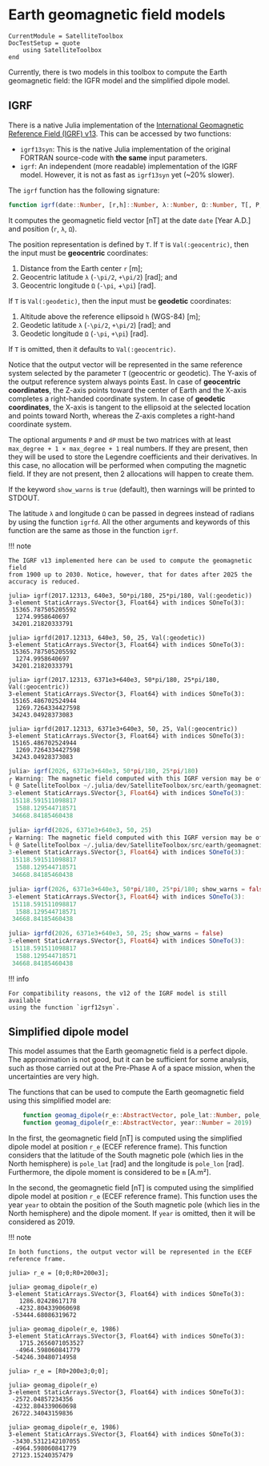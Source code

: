 Earth geomagnetic field models
==============================

```@meta
CurrentModule = SatelliteToolbox
DocTestSetup = quote
    using SatelliteToolbox
end
```

Currently, there is two models in this toolbox to compute the Earth geomagnetic
field: the IGFR model and the simplified dipole model.

## IGRF

There is a native Julia implementation of the [International Geomagnetic
Reference Field (IGRF) v13](https://www.ngdc.noaa.gov/IAGA/vmod/igrf.html). This
can be accessed by two functions:

* `igrf13syn`: This is the native Julia implementation of the original FORTRAN
  source-code with **the same** input parameters.
* `igrf`: An independent (more readable) implementation of the IGRF model.
  However, it is not as fast as `igrf13syn` yet (~20% slower).

The `igrf` function has the following signature:

```julia
function igrf(date::Number, [r,h]::Number, λ::Number, Ω::Number, T[, P, dP]; max_degree = 13, show_warns = true)
```

It computes the geomagnetic field vector [nT] at the date `date` [Year A.D.] and
position (`r`, `λ`, `Ω`).

The position representation is defined by `T`. If `T` is `Val(:geocentric)`,
then the input must be **geocentric** coordinates:

1. Distance from the Earth center `r` \[m];
1. Geocentric latitude `λ` (``-\pi/2``, ``+\pi/2``) \[rad]; and
2. Geocentric longitude `Ω` (``-\pi``, +``\pi``) \[rad].

If `T` is `Val(:geodetic)`, then the input must be **geodetic** coordinates:

1. Altitude above the reference ellipsoid `h` (WGS-84) \[m];
2. Geodetic latitude `λ` (``-\pi/2``, ``+\pi/2``) \[rad]; and
3. Geodetic longitude `Ω` (``-\pi``, ``+\pi``) \[rad].

If `T` is omitted, then it defaults to `Val(:geocentric)`.

Notice that the output vector will be represented in the same reference system
selected by the parameter `T` (geocentric or geodetic). The Y-axis of the output
reference system always points East. In case of **geocentric coordinates**, the
Z-axis points toward the center of Earth and the X-axis completes a right-handed
coordinate system. In case of **geodetic coordinates**, the X-axis is tangent to
the ellipsoid at the selected location and points toward North, whereas the
Z-axis completes a right-hand coordinate system.

The optional arguments `P` and `dP` must be two matrices with at least
`max_degree + 1 × max_degree + 1` real numbers. If they are present, then they
will be used to store the Legendre coefficients and their derivatives. In this
case, no allocation will be performed when computing the magnetic field. If they
are not present, then 2 allocations will happen to create them.

If the keyword `show_warns` is `true` (default), then warnings will be printed
to STDOUT.

The latitude `λ` and longitude `Ω` can be passed in degrees instead of radians
by using the function `igrfd`. All the other arguments and keywords of this
function are the same as those in the function `igrf`.

!!! note

    The IGRF v13 implemented here can be used to compute the geomagnetic field
    from 1900 up to 2030. Notice, however, that for dates after 2025 the
    accuracy is reduced.

```jldoctest
julia> igrf(2017.12313, 640e3, 50*pi/180, 25*pi/180, Val(:geodetic))
3-element StaticArrays.SVector{3, Float64} with indices SOneTo(3):
 15365.787505205592
  1274.9958640697
 34201.21820333791

julia> igrfd(2017.12313, 640e3, 50, 25, Val(:geodetic))
3-element StaticArrays.SVector{3, Float64} with indices SOneTo(3):
 15365.787505205592
  1274.9958640697
 34201.21820333791

julia> igrf(2017.12313, 6371e3+640e3, 50*pi/180, 25*pi/180, Val(:geocentric))
3-element StaticArrays.SVector{3, Float64} with indices SOneTo(3):
 15165.486702524944
  1269.7264334427598
 34243.04928373083

julia> igrfd(2017.12313, 6371e3+640e3, 50, 25, Val(:geocentric))
3-element StaticArrays.SVector{3, Float64} with indices SOneTo(3):
 15165.486702524944
  1269.7264334427598
 34243.04928373083
```

```julia
julia> igrf(2026, 6371e3+640e3, 50*pi/180, 25*pi/180)
┌ Warning: The magnetic field computed with this IGRF version may be of reduced accuracy for years greater than 2025.
└ @ SatelliteToolbox ~/.julia/dev/SatelliteToolbox/src/earth/geomagnetic_field_models/igrf/igrf.jl:103
3-element StaticArrays.SVector{3, Float64} with indices SOneTo(3):
 15118.591511098817
  1588.129544718571
 34668.84185460438

julia> igrfd(2026, 6371e3+640e3, 50, 25)
┌ Warning: The magnetic field computed with this IGRF version may be of reduced accuracy for years greater than 2025.
└ @ SatelliteToolbox ~/.julia/dev/SatelliteToolbox/src/earth/geomagnetic_field_models/igrf/igrf.jl:103
3-element StaticArrays.SVector{3, Float64} with indices SOneTo(3):
 15118.591511098817
  1588.129544718571
 34668.84185460438

julia> igrf(2026, 6371e3+640e3, 50*pi/180, 25*pi/180; show_warns = false)
3-element StaticArrays.SVector{3, Float64} with indices SOneTo(3):
 15118.591511098817
  1588.129544718571
 34668.84185460438

julia> igrfd(2026, 6371e3+640e3, 50, 25; show_warns = false)
3-element StaticArrays.SVector{3, Float64} with indices SOneTo(3):
 15118.591511098817
  1588.129544718571
 34668.84185460438
```

!!! info

    For compatibility reasons, the v12 of the IGRF model is still available
    using the function `igrf12syn`.

## Simplified dipole model

This model assumes that the Earth geomagnetic field is a perfect dipole. The
approximation is not good, but it can be sufficient for some analysis, such as
those carried out at the Pre-Phase A of a space mission, when the uncertainties
are very high.

The functions that can be used to compute the Earth geomagnetic field using this
simplified model are:

```julia
    function geomag_dipole(r_e::AbstractVector, pole_lat::Number, pole_lon::Number, m::Number)
    function geomag_dipole(r_e::AbstractVector, year::Number = 2019)
```

In the first, the geomagnetic field \[nT] is computed using the simplified
dipole model at position `r_e` (ECEF reference frame). This function considers
that the latitude of the South magnetic pole (which lies in the North
hemisphere) is `pole_lat` [rad] and the longitude is `pole_lon` [rad].
Furthermore, the dipole moment is considered to be `m` [A.m²].

In the second, the geomagnetic field \[nT] is computed using the simplified
dipole model at position `r_e` (ECEF reference frame). This function uses the
year `year` to obtain the position of the South magnetic pole (which lies in the
North hemisphere) and the dipole moment. If `year` is omitted, then it will be
considered as 2019.

!!! note

    In both functions, the output vector will be represented in the ECEF
    reference frame.

```jldoctest
julia> r_e = [0;0;R0+200e3];

julia> geomag_dipole(r_e)
3-element StaticArrays.SVector{3, Float64} with indices SOneTo(3):
   1286.02428617178
  -4232.804339060698
 -53444.68086319672

julia> geomag_dipole(r_e, 1986)
3-element StaticArrays.SVector{3, Float64} with indices SOneTo(3):
   1715.2656071053527
  -4964.598060841779
 -54246.30480714958

julia> r_e = [R0+200e3;0;0];

julia> geomag_dipole(r_e)
3-element StaticArrays.SVector{3, Float64} with indices SOneTo(3):
 -2572.04857234356
 -4232.804339060698
 26722.34043159836

julia> geomag_dipole(r_e, 1986)
3-element StaticArrays.SVector{3, Float64} with indices SOneTo(3):
 -3430.5312142107055
 -4964.598060841779
 27123.15240357479
```
